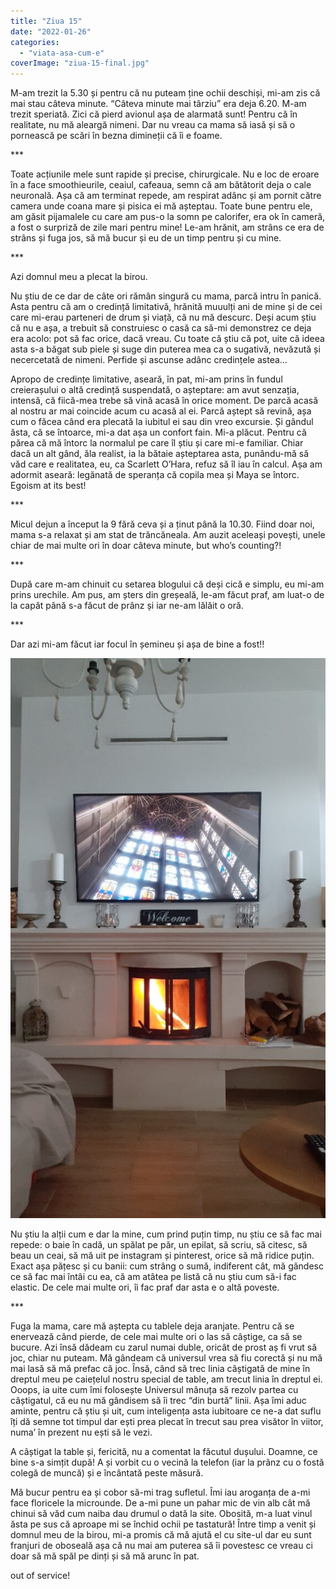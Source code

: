 ```yaml
---
title: "Ziua 15"
date: "2022-01-26"
categories: 
  - "viata-asa-cum-e"
coverImage: "ziua-15-final.jpg"
---
```


M-am trezit la 5.30 și pentru că nu puteam ține ochii deschiși, mi-am zis că mai stau câteva minute. “Câteva minute mai târziu” era deja 6.20. M-am trezit speriată. Zici că pierd avionul așa de alarmată sunt! Pentru că în realitate, nu mă aleargă nimeni. Dar nu vreau ca mama să iasă și să o pornească pe scări în bezna dimineții că îi e foame.

\*\*\*

Toate acțiunile mele sunt rapide și precise, chirurgicale. Nu e loc de eroare în a face smoothieurile, ceaiul, cafeaua, semn că am bătătorit deja o cale neuronală. Așa că am terminat repede, am respirat adânc și am pornit către camera unde coana mare și pisica ei mă așteptau. Toate bune pentru ele, am găsit pijamalele cu care am pus-o la somn pe calorifer, era ok în cameră, a fost o surpriză de zile mari pentru mine! Le-am hrănit, am strâns ce era de strâns și fuga jos, să mă bucur și eu de un timp pentru și cu mine.

\*\*\*

Azi domnul meu a plecat la birou. 

Nu știu de ce dar de câte ori rămân singură cu mama, parcă intru în panică. Asta pentru că am o credință limitativă, hrănită muuulți ani de mine și de cei care mi-erau parteneri de drum și viață, că nu mă descurc. Deși acum știu că nu e așa, a trebuit să construiesc o casă ca să-mi demonstrez ce deja era acolo: pot să fac orice, dacă vreau. Cu toate că știu că pot, uite că ideea asta s-a băgat sub piele și suge din puterea mea ca o sugativă, nevăzută și necercetată de nimeni. Perfide și ascunse adânc credințele astea...

Apropo de credințe limitative, aseară, în pat, mi-am prins în fundul creierașului o altă credință suspendată, o așteptare: am avut senzația, intensă, că fiică-mea trebe să vină acasă în orice moment. De parcă acasă al nostru ar mai coincide acum cu acasă al ei. Parcă aștept să revină, așa cum o făcea când era plecată la iubitul ei sau din vreo excursie. Și gândul ăsta, că se întoarce, mi-a dat așa un confort fain. Mi-a plăcut. Pentru că părea că mă întorc la normalul pe care îl știu și care mi-e familiar. Chiar dacă un alt gând, ăla realist, ia la bătaie așteptarea asta, punându-mă să văd care e realitatea, eu, ca Scarlett O’Hara, refuz să îl iau în calcul. Așa am adormit aseară: legănată de speranța că copila mea și Maya se întorc. Egoism at its best!

\*\*\*

Micul dejun a început la 9 fără ceva și a ținut până la 10.30. Fiind doar noi, mama s-a relaxat și am stat de trăncăneala. Am auzit aceleași povești, unele chiar de mai multe ori în doar câteva minute, but who’s counting?!

\*\*\*

După care m-am chinuit cu setarea blogului că deși cică e simplu, eu mi-am prins urechile. Am pus, am șters din greșeală, le-am făcut praf, am luat-o de la capăt până s-a făcut de prânz și iar ne-am lălăit o oră. 

\*\*\*

Dar azi mi-am făcut iar focul în șemineu și așa de bine a fost!!

![](images/ziua-15-semineu-576x1024.jpeg)

Nu știu la alții cum e dar la mine, cum prind puțin timp, nu știu ce să fac mai repede: o baie în cadă, un spălat pe păr, un epilat, să scriu, să citesc, să beau un ceai, să mă uit pe instagram și pinterest, orice să mă ridice puțin. Exact așa pățesc și cu banii: cum strâng o sumă, indiferent cât, mă gândesc ce să fac mai întâi cu ea, că am atâtea pe listă că nu știu cum să-i fac elastic. De cele mai multe ori, îi fac praf dar asta e o altă poveste.

\*\*\*

Fuga la mama, care mă aștepta cu tablele deja aranjate. Pentru că se enervează când pierde, de cele mai multe ori o las să câștige, ca să se bucure. Azi însă dădeam cu zarul numai duble, oricât de prost aș fi vrut să joc, chiar nu puteam. Mă gândeam că universul vrea să fiu corectă și nu mă mai lasă să mă prefac că joc. Însă, când să trec linia câștigată de mine în dreptul meu pe caiețelul nostru special de table, am trecut linia în dreptul ei. Ooops, ia uite cum îmi folosește Universul mânuța să rezolv partea cu câștigatul, că eu nu mă gândisem să îi trec “din burtă” linii. Așa îmi aduc aminte, pentru că știu și uit, cum inteligența asta iubitoare ce ne-a dat suflu îți dă semne tot timpul dar ești prea plecat în trecut sau prea visător în viitor, numa’ în prezent nu ești să le vezi.

A câștigat la table și, fericită, nu a comentat la făcutul dușului. Doamne, ce bine s-a simțit după! A și vorbit cu o vecină la telefon (iar la prânz cu o fostă colegă de muncă) și e încântată peste măsură.

Mă bucur pentru ea și cobor să-mi trag sufletul. Îmi iau aroganța de a-mi face floricele la microunde. De a-mi pune un pahar mic de vin alb cât mă chinui să văd cum naiba dau drumul o dată la site. Obosită, m-a luat vinul ăsta pe sus că aproape mi se închid ochii pe tastatură! Între timp a venit și domnul meu de la birou, mi-a promis că mă ajută el cu site-ul dar eu sunt franjuri de oboseală așa că nu mai am puterea să îi povestesc ce vreau ci doar să mă spăl pe dinți și să mă arunc în pat.

out of service!
